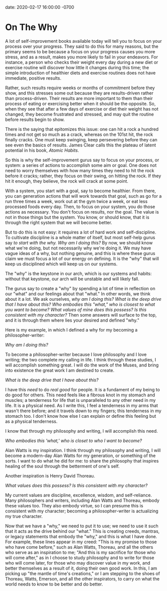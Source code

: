 date: 2020-02-17 16:00:00 -0700

# On The Why

A lot of self-improvement books available today will tell you to focus on your process over your progress. They said to do this for many reasons, but the primary seems to be because a focus on your progress causes you more stress, and as a result, makes you more likely to fail in your endeavors. For instance, a person who checks their weight every day during a new diet or exercise routine will discover how little it changes during this time; the simple introduction of healthier diets and exercise routines does not have immediate, positive results.

Rather, such results require weeks or months of commitment before they show, and this stresses some out because they are results-driven rather than process-driven. Their results are more important to them than their process of eating or exercising better when it should be the opposite. So, when they see that after a few days of exercise or diet their weight has not changed, they become frustrated and stressed, and may quit the routine before results begin to show.

There is the saying that epitomizes this issue: one can hit a rock a hundred times and not get so much as a crack, whereas on the 101st hit, the rock finally cracks. One must keep swinging, keep persevering before they can see even the basics of results. James Clear calls this the plateau of latent potential in his book, _Atomic Habits_.

So this is why the self-improvement gurus say to focus on your process, or system: a series of actions to accomplish some aim or goal. One does not need to worry themselves with how many times they need to hit the rock before it cracks; rather, they focus on their swing, on hitting the rock. If they hit it enough, they believe, the rock will crack at some point.

With a system, you start with a goal, say to become healthier. From there, you can generation actions that will work towards that goal, such as go for a run three times a week, work out at the gym twice a week, or eat less processed foods every day. Then, to focus on your system, you do those actions as necessary. You don't focus on results, nor the goal. The value is not in those things but the system. You know, or should know, that it is through the right system that we will become better.

But to do this is not easy: it requires a lot of hard work and self-discipline. To cultivate discipline is a whole matter of itself, but most self-help gurus say _to start with the why._ _Why am I doing this?_ By now, we should know what we're doing, but not necessarily why we're doing it. We may have vague ideas of a why, but nothing genuine, and this is where these gurus claim we must focus a lot of our energy on defining. It is the "why" that will keep us disciplined which will keep us on our systems.

The "why" is the keystone in our arch, which is our systems and habits: without that keystone, our arch will be unstable and will likely fall.

The gurus say to create a "why" by spending a lot of time in reflection on our "what" and our feelings about that "what." In other words, we think about it a lot. We ask ourselves, _why am I doing this? What is the deep drive that I have about this? Who embodies this "what," who is closest to what you want to become? What values of mine does this possess? Is this consistent with my character?_ Then some answers will surface to the top, and it is through them where lies your desired and defined "why."

Here is my example, in which I defined a why for my becoming a philosopher-writer:

_Why am I doing this?_

To become a philosopher-writer because I love philosophy and I love writing; the two complete my calling in life. I think through these studies, I will accomplish something great. I will do the work of the Muses, and bring into existence the great work I am destined to create.

_What is the deep drive that I have about this?_

I have this _need_ to do _real good_ for people. It is a fundament of my being to do good for others. This need feels like a fibrous knot in my stomach and muscles; a tenderness for life that is unparalleled to any other need in my life. It is a physical need. As I write this, I feel a tenderness in my arms that wasn't there before; and it travels down to my fingers; this tenderness in my stomach too. I don't know how else I can explain or define this feeling but as a physical tenderness.

I know that through my philosophy and writing, I will accomplish this need.

_Who embodies this 'what,' who is closet to who I want to become?_

Alan Watts is my inspiration. I think through my philosophy and writing, I will become a modern-day Alan Watts for my generation, or something of the sorts. I want to do what he did for me: to share the philosophy that inspires healing of the soul through the betterment of one's self.

Another inspiration is Henry David Thoreau.

_What values does this possess? Is this consistent with my character?_

My current values are discipline, excellence, wisdom, and self-reliance. Many philosophers and writers, including Alan Watts and Thoreau, embody these values too. They also embody virtue, so I can presume this is consistent with my character; becoming a philosopher-writer is actualizing my true character.

Now that we have a "why," we need to put it to use; we need to use it such that it acts as the drive behind our "what." This is creating creeds, mantras, or legacy statements that embody the "why," and this is what I have done. For example, these lines appear in my creed: "This is my promise to those who have come before," such as Alan Watts, Thoreau, and all the others who serve as an inspiration to me; "And this is my sacrifice for those who will come after," as in I choose to study philosophy and to write for those who will come later, for those who may discover value in my work, and better themselves as a result of it, doing their own good work. In this, I am picking up "the mantle of time's creations," or I am stepping to the shoes of Thoreau, Watts, Emerson, and all the other inspirators, to carry on what the world needs to know to be better and do better.
